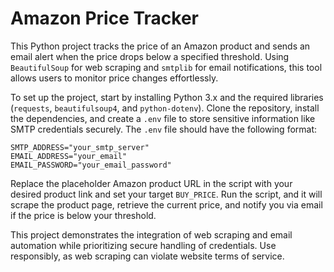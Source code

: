 # Amazon Price Tracker  

This Python project tracks the price of an Amazon product and sends an email alert when the price drops below a specified threshold. Using `BeautifulSoup` for web scraping and `smtplib` for email notifications, this tool allows users to monitor price changes effortlessly.  

To set up the project, start by installing Python 3.x and the required libraries (`requests`, `beautifulsoup4`, and `python-dotenv`).
Clone the repository, install the dependencies, and create a `.env` file to store sensitive information like SMTP credentials securely. The `.env` file should have the following format:  

```
SMTP_ADDRESS="your_smtp_server"  
EMAIL_ADDRESS="your_email"  
EMAIL_PASSWORD="your_email_password"  
```  

Replace the placeholder Amazon product URL in the script with your desired product link and set your target `BUY_PRICE`. Run the script, and it will scrape the product page, retrieve the current price, and notify you via email if the price is below your threshold.  

This project demonstrates the integration of web scraping and email automation while prioritizing secure handling of credentials. Use responsibly, as web scraping can violate website terms of service.
